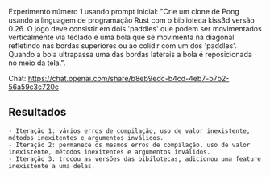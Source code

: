 
Experimento número 1 usando prompt inicial: "Crie um clone de Pong usando a linguagem de programação Rust com o biblioteca kiss3d versão 0.26. O jogo deve consistir em dois 'paddles' que podem ser movimentados verticalmente via teclado e uma bola que se movimenta na diagonal refletindo nas bordas superiores ou ao colidir com um dos 'paddles'. Quando a bola ultrapassa uma das bordas laterais a bola é reposicionada no meio da tela.".

Chat: https://chat.openai.com/share/b8eb9edc-b4cd-4eb7-b7b2-56a59c3c720c

## Resultados

    - Iteração 1: vários erros de compilação, uso de valor inexistente, métodos inexitentes e argumentos inválidos.
    - Iteração 2: permanece os mesmos erros de compilação, uso de valor inexistente, métodos inexitentes e argumentos inválidos.
    - Iteração 3: trocou as versões das bibilotecas, adicionou uma feature inexistente a uma delas.


